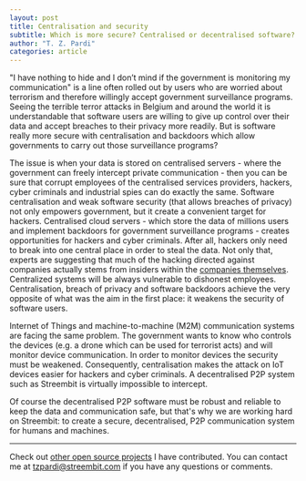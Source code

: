 ```yaml
---
layout: post
title: Centralisation and security
subtitle: Which is more secure? Centralised or decentralised software? 
author: "T. Z. Pardi"
categories: article
---
```


"I have nothing to hide and I don’t mind if the government is monitoring my communication" is a line often rolled out by users who are worried about terrorism and therefore willingly accept government surveillance programs. Seeing the terrible terror attacks in Belgium and around the world it is understandable that software users are willing to give up control over their data and accept breaches to their privacy more readily. But is software really more secure with centralisation and backdoors which allow governments to carry out those surveillance programs?

The issue is when your data is stored on centralised servers - where the government can freely intercept private communication - then you can be sure that corrupt employees of the centralised services providers, hackers, cyber criminals and industrial spies can do exactly the same. Software centralisation and weak software security (that allows breaches of privacy) not only empowers government, but it create a convenient target for hackers. Centralised cloud servers - which store the data of millions users and implement backdoors for government surveillance programs - creates opportunities for hackers and cyber criminals. After all, hackers only need to break into one central place in order to steal the data. Not only that, experts are suggesting that much of the hacking directed against companies actually stems from insiders within the [companies themselves](http://nyp.st/1xegHJs). Centralized systems will be always vulnerable to dishonest employees.  Centralisation, breach of privacy and software backdoors achieve the very opposite of what was the aim in the first place: it weakens the security of software users.

Internet of Things and machine-to-machine (M2M) communication systems are facing the same problem. The government wants to know who controls the devices (e.g. a drone which can be used for terrorist acts) and will monitor device communication. In order to monitor devices the security must be weakened. Consequently, centralisation makes the attack on IoT devices easier for hackers and cyber criminals. A decentralised P2P system such as Streembit is virtually impossible to intercept.  

Of course the decentralised P2P software must be robust and reliable to keep the data and communication safe, but that's why we are working hard on Streembit: to create a secure, decentralised, P2P communication system for humans and machines.

--------
Check out [other open source projects](https://github.com/zsoltpardi) I have contributed. You can contact me at tzpardi@streembit.com if you have any questions or comments.
